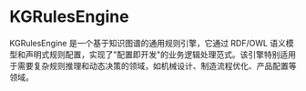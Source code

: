 # KGRulesEngine
KGRulesEngine 是一个基于知识图谱的通用规则引擎，它通过 RDF/OWL 语义模型和声明式规则配置，实现了"配置即开发"的业务逻辑处理范式。该引擎特别适用于需要复杂规则推理和动态决策的领域，如机械设计、制造流程优化、产品配置等领域。
